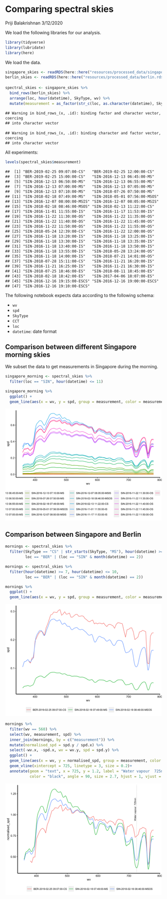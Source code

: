 Comparing spectral skies
================
Priji Balakrishnan
3/12/2020

We load the following libraries for our analysis.

``` r
library(tidyverse)
library(lubridate)
library(here)
```

We load the
data.

``` r
singapore_skies <- readRDS(here::here("resources/processed_data/singapore.rds"))
berlin_skies <- readRDS(here::here("resources/processed_data/berlin.rds"))

spectral_skies <- singapore_skies %>%
  bind_rows(berlin_skies) %>%
  arrange(loc, hour(datetime), SkyType, wv) %>%
  mutate(measurement = as_factor(str_c(loc, as.character(datetime), SkyType, sep="-")))
```

    ## Warning in bind_rows_(x, .id): binding factor and character vector, coercing
    ## into character vector

    ## Warning in bind_rows_(x, .id): binding character and factor vector, coercing
    ## into character vector

All
    experiments:

``` r
levels(spectral_skies$measurement)
```

    ##  [1] "BER-2019-02-25 09:07:00-CS"   "BER-2019-02-25 12:00:00-CS"  
    ##  [3] "BER-2019-02-25 15:00:00-CS"   "SIN-2016-12-13 06:45:00-MS"  
    ##  [5] "SIN-2016-12-13 06:50:00-MS"   "SIN-2016-12-13 06:55:00-MS"  
    ##  [7] "SIN-2016-12-13 07:00:00-MS"   "SIN-2016-12-13 07:05:00-MS"  
    ##  [9] "SIN-2016-12-13 07:10:00-MS"   "SIN-2018-07-26 07:50:00-MS"  
    ## [11] "SIN-2018-02-18 07:49:00-MS"   "SIN-2018-05-01 07:56:00-MSOS"
    ## [13] "SIN-2016-12-07 08:00:00-MSIS" "SIN-2016-12-07 08:05:00-MSIS"
    ## [15] "SIN-2018-02-18 08:46:00-MSOS" "SIN-2018-02-13 11:22:00-CS"  
    ## [17] "SIN-2016-11-01 11:55:00-IS"   "SIN-2016-11-17 11:53:00-IS"  
    ## [19] "SIN-2016-11-22 11:30:00-OS"   "SIN-2016-11-22 11:35:00-OS"  
    ## [21] "SIN-2016-11-22 11:40:00-OS"   "SIN-2016-11-22 11:45:00-OS"  
    ## [23] "SIN-2016-11-22 11:50:00-OS"   "SIN-2016-11-22 11:55:00-OS"  
    ## [25] "SIN-2018-05-24 12:39:00-CS"   "SIN-2016-11-22 12:00:00-OS"  
    ## [27] "SIN-2016-11-18 13:20:00-IS"   "SIN-2016-11-18 13:25:00-IS"  
    ## [29] "SIN-2016-11-18 13:30:00-IS"   "SIN-2016-11-18 13:35:00-IS"  
    ## [31] "SIN-2016-11-18 13:40:00-IS"   "SIN-2016-11-18 13:50:00-IS"  
    ## [33] "SIN-2016-11-18 13:55:00-IS"   "SIN-2018-05-28 13:24:00-OS"  
    ## [35] "SIN-2016-11-18 14:00:00-IS"   "SIN-2018-07-21 14:01:00-OS"  
    ## [37] "SIN-2018-07-28 15:11:00-CS"   "SIN-2016-11-21 16:20:00-IS"  
    ## [39] "SIN-2016-11-21 16:25:00-IS"   "SIN-2016-11-21 16:30:00-IS"  
    ## [41] "SIN-2018-07-25 18:46:00-ES"   "SIN-2018-08-11 18:45:00-ES"  
    ## [43] "SIN-2018-02-18 18:42:00-ES"   "SIN-2017-04-06 18:07:00-ES"  
    ## [45] "SIN-2016-12-16 19:15:00-ESCS" "SIN-2016-12-16 19:00:00-ESCS"
    ## [47] "SIN-2016-12-16 19:10:00-ESCS"

The following notebook expects data according to the following schema:

  - `wv`
  - `spd`
  - `SkyType`
  - `CCT`
  - `loc`
  - `datetime`: date format

## Comparison between different Singapore morning skies

We subset the data to get measurements in Singapore during the morning.

``` r
singapore_morning <- spectral_skies %>%
  filter(loc == "SIN", hour(datetime) <= 11)
```

``` r
singapore_morning %>%
  ggplot() +
  geom_line(aes(x = wv, y = spd, group = measurement, color = measurement))
```

![](comparing-spectral-skies_files/figure-gfm/unnamed-chunk-6-1.png)<!-- -->

## Comparison between Singapore and Berlin

``` r
mornings <- spectral_skies %>%
  filter(SkyType == "CS" | str_starts(SkyType, "MS"), hour(datetime) >= 7, hour(datetime) <= 10,
         loc == "BER" | (loc == "SIN" & month(datetime) == 2))
```

``` r
mornings <- spectral_skies %>%
  filter(hour(datetime) >= 7, hour(datetime) <= 10,
         loc == "BER" | (loc == "SIN" & month(datetime) == 2))
```

``` r
mornings %>%
  ggplot() +
  geom_line(aes(x = wv, y = spd, group = measurement, color = measurement))
```

![](comparing-spectral-skies_files/figure-gfm/unnamed-chunk-9-1.png)<!-- -->

``` r
mornings %>%
  filter(wv == 560) %>%
  select(wv, measurement, spd) %>%
  inner_join(mornings, by = c("measurement")) %>%
  mutate(normalised_spd = spd.y / spd.x) %>%
  select(-wv.x, -spd.x, wv = wv.y, spd = spd.y) %>%
  ggplot() +
  geom_line(aes(x = wv, y = normalised_spd, group = measurement, color = measurement)) +
  geom_vline(xintercept = 725, linetype = 3, size = 0.2)+
  annotate(geom = "text", x = 725, y = 1.2, label = "Water vapour  725nm", 
           color = "black", angle = 90, size = 2.7, hjust = 1, vjust = -0.4)
```

![](comparing-spectral-skies_files/figure-gfm/unnamed-chunk-10-1.png)<!-- -->
